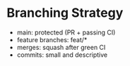 # Branching Strategy
- main: protected (PR + passing CI)
- feature branches: feat/*
- merges: squash after green CI
- commits: small and descriptive
